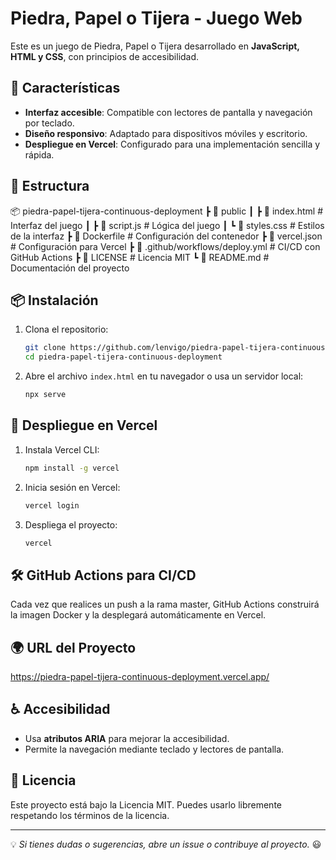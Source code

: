 # Piedra, Papel o Tijera - Juego Web

Este es un juego de Piedra, Papel o Tijera desarrollado en **JavaScript, HTML y CSS**, con principios de accesibilidad.

## 🚀 Características
- **Interfaz accesible**: Compatible con lectores de pantalla y navegación por teclado.
- **Diseño responsivo**: Adaptado para dispositivos móviles y escritorio.
- **Despliegue en Vercel**: Configurado para una implementación sencilla y rápida.

## 🚀 Estructura

📦 piedra-papel-tijera-continuous-deployment
 ┣ 📂 public
 ┃ ┣ 📜 index.html  # Interfaz del juego
 ┃ ┣ 📜 script.js   # Lógica del juego
 ┃ ┗ 📜 styles.css  # Estilos de la interfaz
 ┣ 📜 Dockerfile    # Configuración del contenedor
 ┣ 📜 vercel.json   # Configuración para Vercel
 ┣ 📜 .github/workflows/deploy.yml  # CI/CD con GitHub Actions
 ┣ 📜 LICENSE       # Licencia MIT
 ┗ 📜 README.md     # Documentación del proyecto

## 📦 Instalación
1. Clona el repositorio:
   ```sh
   git clone https://github.com/lenvigo/piedra-papel-tijera-continuous-deployment.git
   cd piedra-papel-tijera-continuous-deployment
   ```
2. Abre el archivo `index.html` en tu navegador o usa un servidor local:
   ```sh
   npx serve
   ```

## 🚀 Despliegue en Vercel
1. Instala Vercel CLI:
   ```sh
   npm install -g vercel
   ```
2. Inicia sesión en Vercel:
   ```sh
   vercel login
   ```
3. Despliega el proyecto:
   ```sh
   vercel
   ```

## 🛠️ GitHub Actions para CI/CD
Cada vez que realices un push a la rama master, GitHub Actions construirá la imagen Docker y la desplegará automáticamente en Vercel.

## 🌍 URL del Proyecto
https://piedra-papel-tijera-continuous-deployment.vercel.app/

## ♿ Accesibilidad
- Usa **atributos ARIA** para mejorar la accesibilidad.
- Permite la navegación mediante teclado y lectores de pantalla.

## 📜 Licencia
Este proyecto está bajo la Licencia MIT. Puedes usarlo libremente respetando los términos de la licencia.

---
💡 *Si tienes dudas o sugerencias, abre un issue o contribuye al proyecto.* 😃

